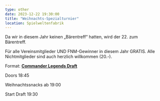 ```yaml
---
type: other
date: 2023-12-22 19:30:00
title: "Weihnachts-Spezialturnier"
location: Spielweltenfabrik
---
```

Da wir in diesem Jahr keinen „Bärentreff“ hatten, wird der 22. zum Bärentreff.

Für alle Vereinsmitglieder UND FNM-Gewinner in diesem Jahr GRATIS.
Alle Nichtmitglieder sind auch herzlich willkommen (20.-).

Format: **[Commander Legends Draft](https://magic.wizards.com/de/formats/commander-draft)**


Doors 18:45

Weihnachtssnacks ab 19:00

Start Draft 19:30
